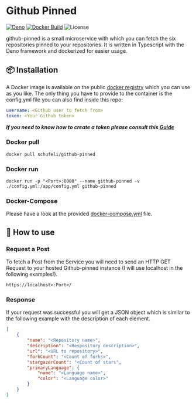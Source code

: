 # Github Pinned
[![Deno](https://github.com/Schufeli/github-pinned/actions/workflows/deno.yml/badge.svg)](https://github.com/Schufeli/github-pinned/actions/workflows/deno.yml)
[![Docker Build](https://github.com/Schufeli/github-pinned/actions/workflows/docker.yml/badge.svg)](https://github.com/Schufeli/github-pinned/actions/workflows/docker.yml)
![License](https://img.shields.io/github/license/schufeli/github-pinned?label=License)

github-pinned is a small microservice with which you can fetch the six repositories pinned to your repositories. It is written in Typescript with the Deno framework and dockerized for easier usage.

## 📦 Installation
A Docker image is available on the public [docker registry](https://hub.docker.com/r/schufeli/github-pinned) which you can use as you like. The only thing you have to provide to the container is the config.yml file you can also find inside this repo:
```yaml
username: <Github user to fetch from>
token: <Your Github token>
```
***If you need to know how to create a token please consult this [Guide](https://docs.github.com/en/github/authenticating-to-github/keeping-your-account-and-data-secure/creating-a-personal-access-token)***

### Docker pull
```
docker pull schufeli/github-pinned
```

### Docker run
```
docker run -p "<Port>:8080" --name github-pinned -v ./config.yml:/app/config.yml github-pinned
```
### Docker-Compose
Please have a look at the provided [docker-compose.yml](https://github.com/Schufeli/github-pinned/blob/main/docker-compose.yml) file.

## 🚀 How to use

### Request a Post
To fetch a Post from the Service you will need to send an HTTP GET Request to your hosted Github-pinned instance (I will use localhost in the following examples!).

``` 
https://localhost<:Port>/ 
```

### Response
If your request was successful you will get a JSON object which is similar to the following example with the description of each element.

```json
[
    {
        "name": "<Repository name>",
        "description": "<Respository description>",
        "url": "<URL to repository>",
        "forkCount": "<Count of forks>",
        "stargazerCount": "<Count of stars",
        "primaryLanguage": {
            "name": "<Language name>",
            "color": "<Language color>"
        }
    }
]
```
